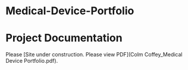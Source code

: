 # Medical-Device-Portfolio

# Project Documentation
Please [Site under construction. Please view PDF](Colm Coffey_Medical Device Portfolio.pdf).

